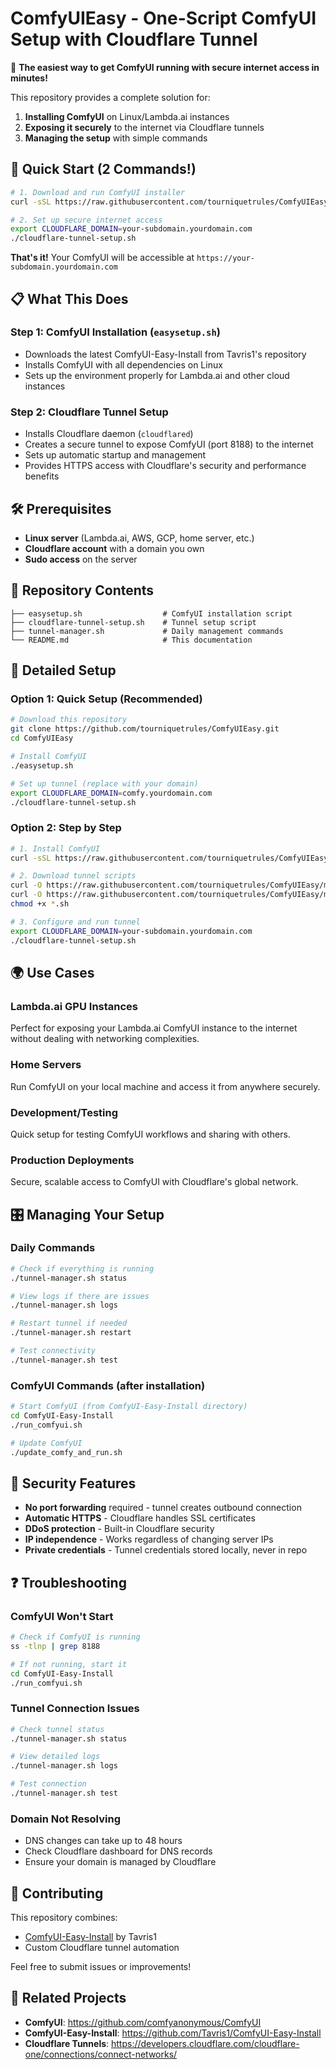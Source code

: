 # ComfyUIEasy - One-Script ComfyUI Setup with Cloudflare Tunnel

🚀 **The easiest way to get ComfyUI running with secure internet access in minutes!**

This repository provides a complete solution for:
1. **Installing ComfyUI** on Linux/Lambda.ai instances
2. **Exposing it securely** to the internet via Cloudflare tunnels
3. **Managing the setup** with simple commands

## 🎯 Quick Start (2 Commands!)

```bash
# 1. Download and run ComfyUI installer
curl -sSL https://raw.githubusercontent.com/tourniquetrules/ComfyUIEasy/main/easysetup.sh | bash

# 2. Set up secure internet access
export CLOUDFLARE_DOMAIN=your-subdomain.yourdomain.com
./cloudflare-tunnel-setup.sh
```

**That's it!** Your ComfyUI will be accessible at `https://your-subdomain.yourdomain.com`

## 📋 What This Does

### Step 1: ComfyUI Installation (`easysetup.sh`)
- Downloads the latest ComfyUI-Easy-Install from Tavris1's repository
- Installs ComfyUI with all dependencies on Linux
- Sets up the environment properly for Lambda.ai and other cloud instances

### Step 2: Cloudflare Tunnel Setup
- Installs Cloudflare daemon (`cloudflared`)
- Creates a secure tunnel to expose ComfyUI (port 8188) to the internet
- Sets up automatic startup and management
- Provides HTTPS access with Cloudflare's security and performance benefits

## 🛠 Prerequisites

- **Linux server** (Lambda.ai, AWS, GCP, home server, etc.)
- **Cloudflare account** with a domain you own
- **Sudo access** on the server

## 📁 Repository Contents

```
├── easysetup.sh                  # ComfyUI installation script
├── cloudflare-tunnel-setup.sh    # Tunnel setup script  
├── tunnel-manager.sh             # Daily management commands
└── README.md                     # This documentation
```

## 🔧 Detailed Setup

### Option 1: Quick Setup (Recommended)
```bash
# Download this repository
git clone https://github.com/tourniquetrules/ComfyUIEasy.git
cd ComfyUIEasy

# Install ComfyUI
./easysetup.sh

# Set up tunnel (replace with your domain)
export CLOUDFLARE_DOMAIN=comfy.yourdomain.com
./cloudflare-tunnel-setup.sh
```

### Option 2: Step by Step
```bash
# 1. Install ComfyUI
curl -sSL https://raw.githubusercontent.com/tourniquetrules/ComfyUIEasy/main/easysetup.sh | bash

# 2. Download tunnel scripts
curl -O https://raw.githubusercontent.com/tourniquetrules/ComfyUIEasy/main/cloudflare-tunnel-setup.sh
curl -O https://raw.githubusercontent.com/tourniquetrules/ComfyUIEasy/main/tunnel-manager.sh
chmod +x *.sh

# 3. Configure and run tunnel
export CLOUDFLARE_DOMAIN=your-subdomain.yourdomain.com
./cloudflare-tunnel-setup.sh
```

## 🌍 Use Cases

### Lambda.ai GPU Instances
Perfect for exposing your Lambda.ai ComfyUI instance to the internet without dealing with networking complexities.

### Home Servers  
Run ComfyUI on your local machine and access it from anywhere securely.

### Development/Testing
Quick setup for testing ComfyUI workflows and sharing with others.

### Production Deployments
Secure, scalable access to ComfyUI with Cloudflare's global network.

## 🎛 Managing Your Setup

### Daily Commands
```bash
# Check if everything is running
./tunnel-manager.sh status

# View logs if there are issues  
./tunnel-manager.sh logs

# Restart tunnel if needed
./tunnel-manager.sh restart

# Test connectivity
./tunnel-manager.sh test
```

### ComfyUI Commands (after installation)
```bash
# Start ComfyUI (from ComfyUI-Easy-Install directory)
cd ComfyUI-Easy-Install
./run_comfyui.sh

# Update ComfyUI
./update_comfy_and_run.sh
```

## 🔐 Security Features

- **No port forwarding** required - tunnel creates outbound connection
- **Automatic HTTPS** - Cloudflare handles SSL certificates  
- **DDoS protection** - Built-in Cloudflare security
- **IP independence** - Works regardless of changing server IPs
- **Private credentials** - Tunnel credentials stored locally, never in repo

## ❓ Troubleshooting

### ComfyUI Won't Start
```bash
# Check if ComfyUI is running
ss -tlnp | grep 8188

# If not running, start it
cd ComfyUI-Easy-Install
./run_comfyui.sh
```

### Tunnel Connection Issues  
```bash
# Check tunnel status
./tunnel-manager.sh status

# View detailed logs
./tunnel-manager.sh logs

# Test connection
./tunnel-manager.sh test
```

### Domain Not Resolving
- DNS changes can take up to 48 hours
- Check Cloudflare dashboard for DNS records
- Ensure your domain is managed by Cloudflare

## 🤝 Contributing

This repository combines:
- [ComfyUI-Easy-Install](https://github.com/Tavris1/ComfyUI-Easy-Install) by Tavris1
- Custom Cloudflare tunnel automation

Feel free to submit issues or improvements!

## 🔗 Related Projects

- **ComfyUI**: https://github.com/comfyanonymous/ComfyUI
- **ComfyUI-Easy-Install**: https://github.com/Tavris1/ComfyUI-Easy-Install  
- **Cloudflare Tunnels**: https://developers.cloudflare.com/cloudflare-one/connections/connect-networks/